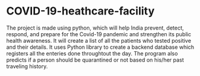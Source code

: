 # COVID-19-heathcare-facility
The project is made using python, which will help India prevent, detect, respond, and prepare for the Covid-19 pandemic and strengthen its public health awareness. It will create a list of all the patients who tested positive and their details. 
It uses Python library to create a backend database which registers all the enteries done throughtout the day. The program also predicts if a person should be quarantined or not based on his/her past traveling history.
